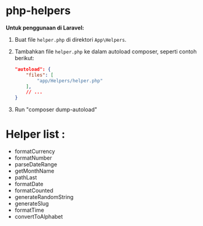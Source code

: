 # php-helpers

**Untuk penggunaan di Laravel:**

1. Buat file `helper.php` di direktori `App\Helpers`.
2. Tambahkan file `helper.php` ke dalam autoload composer, seperti contoh berikut:

   ```json
   "autoload": {
       "files": [
           "app/Helpers/helper.php"
       ],
       // ...
   }

3. Run "composer dump-autoload"


# Helper list :

- formatCurrency
- formatNumber
- parseDateRange
- getMonthName
- pathLast
- formatDate
- formatCounted
- generateRandomString
- generateSlug
- formatTime
- convertToAlphabet

